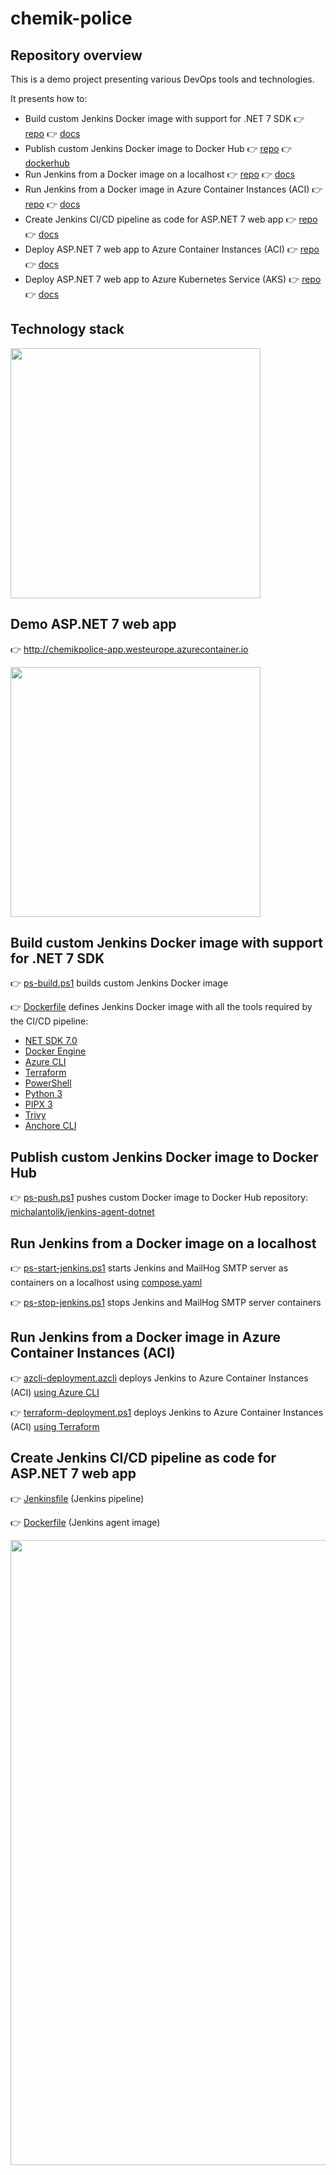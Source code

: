 # chemik-police

## Repository overview

This is a demo project presenting various DevOps tools and technologies.

It presents how to:

- Build custom Jenkins Docker image with support for .NET 7 SDK 👉 [repo](https://github.com/michalantolik/chemik-police/tree/main/ChemikPolice/DevOps/Jenkins-CustomDockerImage) 👉 [docs](https://learn.microsoft.com/en-us/dotnet/core/install/linux-debian)
- Publish custom Jenkins Docker image to Docker Hub 👉 [repo](https://github.com/michalantolik/chemik-police/tree/main/ChemikPolice/DevOps/Jenkins-CustomDockerImage) 👉 [dockerhub](https://hub.docker.com/repository/docker/michalantolik/jenkins-agent-dotnet/general)
- Run Jenkins from a Docker image on a localhost 👉 [repo](https://github.com/michalantolik/chemik-police/tree/main/ChemikPolice/DevOps/Jenkins-LocalServerLauncher) 👉 [docs](https://www.jenkins.io/doc/book/installing/docker/)
- Run Jenkins from a Docker image in Azure Container Instances (ACI) 👉 [repo](https://github.com/michalantolik/chemik-police/tree/main/ChemikPolice/DevOps/Jenkins-AzureServerLauncher) 👉 [docs](https://www.jenkins.io/doc/book/installing/docker/)
- Create Jenkins CI/CD pipeline as code for ASP.NET 7 web app 👉 [repo](https://github.com/michalantolik/chemik-police/blob/main/Jenkinsfile) 👉 [docs](https://www.jenkins.io/doc/book/pipeline/jenkinsfile/)
- Deploy ASP.NET 7 web app to Azure Container Instances (ACI) 👉 [repo](https://github.com/michalantolik/chemik-police/tree/main/ChemikPolice/DevOps/ChemikPoliceApp-Azure-ACI-Deployment) 👉 [docs](https://learn.microsoft.com/en-us/azure/container-instances/container-instances-quickstart)
- Deploy ASP.NET 7 web app to Azure Kubernetes Service (AKS) 👉 [repo](https://github.com/michalantolik/chemik-police/tree/main/ChemikPolice/DevOps/ChemikPoliceApp-Azure-AKS-Deployment) 👉 [docs](https://learn.microsoft.com/en-us/azure/aks/learn/quick-kubernetes-deploy-cli)

## Technology stack

<img src="https://michalantolik.blob.core.windows.net/chemik-police/.Tech-Stack.png" width="400">

## Demo ASP.NET 7 web app

👉 http://chemikpolice-app.westeurope.azurecontainer.io

<img src="https://michalantolik.blob.core.windows.net/chemik-police/chemik-police-app-1.png" width="400">

## Build custom Jenkins Docker image with support for .NET 7 SDK

👉 [ps-build.ps1](https://github.com/michalantolik/chemik-police/blob/main/ChemikPolice/DevOps/Jenkins-CustomDockerImage/ps-build.ps1) builds custom Jenkins Docker image

👉 [Dockerfile](https://github.com/michalantolik/chemik-police/blob/main/ChemikPolice/DevOps/Jenkins-CustomDockerImage/Dockerfile) defines Jenkins Docker image with all the tools required by the CI/CD pipeline:

- [NET SDK 7.0](https://learn.microsoft.com/en-us/dotnet/core/install/linux-debian)
- [Docker Engine](https://docs.docker.com/engine/install/debian/)
- [Azure CLI](https://learn.microsoft.com/en-us/cli/azure/install-azure-cli-linux?pivots=apt)
- [Terraform](https://developer.hashicorp.com/terraform/tutorials/azure-get-started/install-cli)
- [PowerShell](https://learn.microsoft.com/en-us/powershell/scripting/install/install-debian?view=powershell-7.3)
- [Python 3](https://cloudinfrastructureservices.co.uk/how-to-install-python-3-in-debian-11-10/)
- [PIPX 3](https://linuxhint.com/install-python-pip-debian/)
- [Trivy](https://aquasecurity.github.io/trivy/v0.44/getting-started/installation/)
- [Anchore CLI](https://docs.anchore.com/current/docs/deployment/anchore_cli/)

## Publish custom Jenkins Docker image to Docker Hub

👉 [ps-push.ps1](https://github.com/michalantolik/chemik-police/blob/main/ChemikPolice/DevOps/Jenkins-CustomDockerImage/ps-push.ps1) pushes custom Docker image to Docker Hub repository: [michalantolik/jenkins-agent-dotnet](https://hub.docker.com/repository/docker/michalantolik/jenkins-agent-dotnet/general)

## Run Jenkins from a Docker image on a localhost

👉 [ps-start-jenkins.ps1](https://github.com/michalantolik/chemik-police/blob/main/ChemikPolice/DevOps/Jenkins-LocalServerLauncher/ps-start-jenkins.ps1) starts Jenkins and MailHog SMTP server as containers on a localhost using [compose.yaml](https://github.com/michalantolik/chemik-police/blob/main/ChemikPolice/DevOps/Jenkins-LocalServerLauncher/compose.yaml)

👉 [ps-stop-jenkins.ps1](https://github.com/michalantolik/chemik-police/blob/main/ChemikPolice/DevOps/Jenkins-LocalServerLauncher/ps-stop-jenkins.ps1) stops Jenkins and MailHog SMTP server containers

## Run Jenkins from a Docker image in Azure Container Instances (ACI)

👉 [azcli-deployment.azcli](https://github.com/michalantolik/chemik-police/blob/main/ChemikPolice/DevOps/Jenkins-AzureServerLauncher/azcli-deployment.azcli) deploys Jenkins to Azure Container Instances (ACI) [using Azure CLI](https://learn.microsoft.com/en-us/azure/container-instances/container-instances-quickstart)

👉 [terraform-deployment.ps1](https://github.com/michalantolik/chemik-police/blob/main/ChemikPolice/DevOps/Jenkins-AzureServerLauncher/terraform-deployment/terraform-deployment.ps1) deploys Jenkins to Azure Container Instances (ACI) [using Terraform](https://learn.microsoft.com/en-us/azure/container-instances/container-instances-quickstart-terraform)

## Create Jenkins CI/CD pipeline as code for ASP.NET 7 web app

👉 [Jenkinsfile](https://github.com/michalantolik/chemik-police/blob/main/Jenkinsfile) (Jenkins pipeline)

👉 [Dockerfile](https://github.com/michalantolik/chemik-police/blob/main/ChemikPolice/DevOps/Jenkins-AgentImage/Dockerfile) (Jenkins agent image)

<img src="https://michalantolik.blob.core.windows.net/chemik-police/Jenkins_Pipeline_1.png" width="1000">
